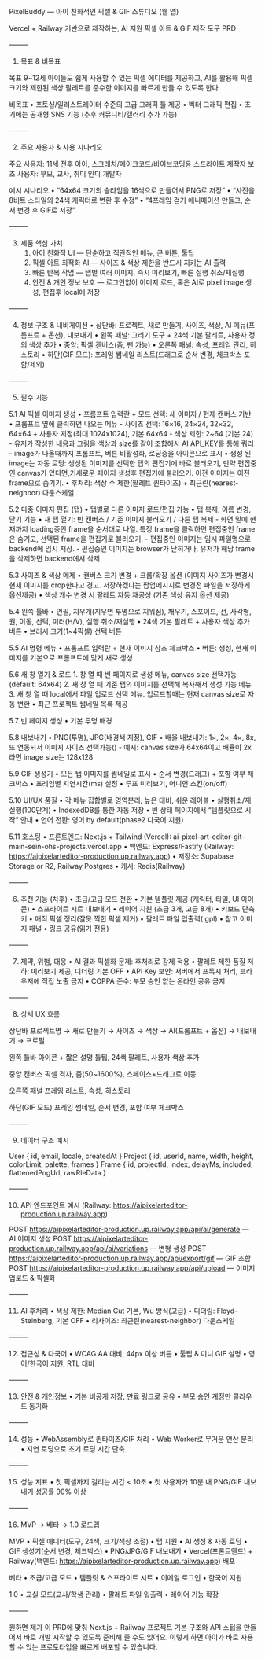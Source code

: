 PixelBuddy — 아이 친화적인 픽셀 & GIF 스튜디오 (웹 앱)

Vercel + Railway 기반으로 제작하는, AI 지원 픽셀 아트 & GIF 제작 도구 PRD

⸻

1) 목표 & 비목표

목표
9~12세 아이들도 쉽게 사용할 수 있는 픽셀 에디터를 제공하고, AI를 활용해 픽셀 크기와 제한된 색상 팔레트를 준수한 이미지를 빠르게 만들 수 있도록 한다.

비목표
	•	포토샵/일러스트레이터 수준의 고급 그래픽 툴 제공
	•	벡터 그래픽 편집
	•	초기에는 공개형 SNS 기능 (추후 커뮤니티/갤러리 추가 가능)

⸻

2) 주요 사용자 & 사용 시나리오

주요 사용자: 11세 전후 아이, 스크래치/메이크코드/바이브코딩용 스프라이트 제작자
보조 사용자: 부모, 교사, 취미 인디 개발자

예시 시나리오
	•	“64x64 크기의 슬라임을 16색으로 만들어서 PNG로 저장”
	•	“사진을 8비트 스타일의 24색 캐릭터로 변환 후 수정”
	•	“4프레임 걷기 애니메이션 만들고, 순서 변경 후 GIF로 저장”

⸻

3) 제품 핵심 가치
	1.	아이 친화적 UI — 단순하고 직관적인 메뉴, 큰 버튼, 툴팁
	2.	픽셀 아트 최적화 AI — 사이즈 & 색상 제한을 반드시 지키는 AI 출력
	3.	빠른 반복 작업 — 탭별 여러 이미지, 즉시 미리보기, 빠른 실행 취소/재실행
	4.	안전 & 개인 정보 보호 — 로그인없이 이미지 로드, 혹은 AI로 pixel image 생성, 편집후 local에 저장

⸻

4) 정보 구조 & 내비게이션
	•	상단바: 프로젝트, 새로 만들기, 사이즈, 색상, AI 메뉴(프롬프트 + 옵션), 내보내기
	•	왼쪽 패널: 그리기 도구 + 24색 기본 팔레트, 사용자 정의 색상 추가
	•	중앙: 픽셀 캔버스(줌, 팬 가능)
	•	오른쪽 패널: 속성, 프레임 관리, 히스토리
	•	하단(GIF 모드): 프레임 썸네일 리스트(드래그로 순서 변경, 체크박스 포함/제외)

⸻

5) 필수 기능

5.1 AI 픽셀 이미지 생성
	•	프롬프트 입력란 + 모드 선택: 새 이미지 / 현재 캔버스 기반
	•	프롬프트 옆에 클릭하면 나오는 메뉴
		- 사이즈 선택: 16×16, 24×24, 32×32, 64×64 + 사용자 지정(최대 1024x1024), 기본 64x64
		- 색상 제한: 2~64 (기본 24)
		- 유저가 작성한 내용과 그림을 색상과 size를 같이 조합해서 AI API_KEY를 통해 쿼리
		- image가 나올때까지 프롬프트, 버튼 비활성화, 로딩중을 아이콘으로 표시
	•	생성 된 image는 자동 로딩: 생성된 이미지를 선택한 탭의 편집기에 바로 불러오기, 만약 편집중인 canvas가 있다면,기새로운 페이지 생성후 편집기에 불러오기. 이전 이미지는 이전 frame으로 숨기기.
	•	후처리: 색상 수 제한(팔레트 퀀타이즈) + 최근린(nearest-neighbor) 다운스케일

5.2 다중 이미지 편집 (탭)
	•	탭별로 다른 이미지 로드/편집 가능
	•	탭 복제, 이름 변경, 닫기 기능
	•	새 탭 열기: 빈 캔버스 / 기존 이미지 불러오기 / 다른 탭 복제
	- 화면 밑에 현재까지 loading중인 frame을 순서대로 나열. 특정 frame을 클릭하면 편집중인 frame은 숨기고, 선택된 frame을 편집기로 불러오기.
	- 편집중인 이미지는 임시 파일명으로 backend에 임시 저장. 
	- 편집중인 이미지는 browser가 닫히거나, 유저가 해당 frame을 삭제하면 backend에서 삭제

5.3 사이즈 & 색상 메제
	•	캔버스 크기 변경 + 크롭/확장 옵션 (이미지 사이즈가 변경시 현재 이미지를 crop한다고 경고. 저장하겠냐는 팝업메시지로 변경전 파일을 저장하게 옵션제공)
	•	색상 개수 변경 시 팔레트 자동 재공성 (기존 색상 유지 옵션 제공)

5.4 왼쪽 툴바
	•	연필, 지우개(지우면 투명으로 지워짐), 채우기, 스포이드, 선, 사각형, 원, 이동, 선택, 미러(H/V), 실행 취소/재실행
	•	24색 기본 팔레트 + 사용자 색상 추가 버튼
	•	브러시 크기(1~4픽셀) 선택 버튼

5.5 AI 명령 메뉴
	•	프롬프트 입력란 + 현재 이미지 참조 체크박스
	•	버튼: 생성, 현재 이미지를 기본으로 프롬프트에 맞게 새로 생성

5.6 새 창 열기 & 로드
	1. 창 열 때 빈 페이지로 생성 메뉴, canvas size 선택가능(default: 64x64)
	2. 새 창 열 때 기존 탭의 이미지를 선택해 복사해서 생성 기능 메뉴
	3.	새 창 열 때 local에서 파일 업로드 선택 메뉴. 업로드할때는 현재 canvas size로 자동 변환
	•	최근 프로젝트 썸네일 목록 제공

5.7 빈 페이지 생성
	•	기본 투명 배경

5.8 내보내기
	•	PNG(투명), JPG(배경색 지정), GIF
	•	배율 내보내기: 1×, 2×, 4×, 8x, 또 연동되서 이미지 사이즈 선택가능()
		- 예시: canvas size가 64x64이고 배율이 2x라면 image size는 128x128

5.9 GIF 생성기
	•	모든 탭 이미지를 썸네일로 표시
	•	순서 변경(드래그) + 포함 여부 체크박스
	•	프레임별 지연시간(ms) 설정
	•	루프 미리보기, 어니언 스킨(on/off)

5.10 UI/UX 품질
	•	각 메뉴 집합별로 영역분리, 높은 대비, 쉬운 레이블
	•	실행취소/재실행(100단계)
	•	IndexedDB를 통한 자동 저장
	•	빈 상태 페이지에서 “템플릿으로 시작” 안내
	•	언어 전환: 영어 by default(phase2 다국어 지원)

5.11 호스팅
	•	프론트엔드: Next.js + Tailwind (Vercel): ai-pixel-art-editor-git-main-sein-ohs-projects.vercel.app
	•	백엔드: Express/Fastify (Railway: https://aipixelarteditor-production.up.railway.app)
	•	저장소: Supabase Storage or R2, Railway Postgres
	•	캐시: Redis(Railway)

⸻

6) 추천 기능 (차후)
	•	초급/고급 모드 전환
	•	기본 템플릿 제공 (캐릭터, 타일, UI 아이콘)
	•	스프라이트 시트 내보내기
	•	레이어 지원 (초급 3개, 고급 8개)
	•	키보드 단축키
	•	매직 픽셀 정리(잘못 찍힌 픽셀 제거)
	•	팔레트 파일 입출력(.gpl)
	•	참고 이미지 패널
	•	링크 공유(읽기 전용)

⸻

7) 제약, 위험, 대응
	•	AI 결과 픽셀화 문제: 후처리로 강제 적용
	•	팔레트 제한 품질 저하: 미리보기 제공, 디더링 기본 OFF
	•	API Key 보안: 서버에서 프록시 처리, 브라우저에 직접 노출 금지
	•	COPPA 준수: 부모 승인 없는 온라인 공유 금지

⸻

8) 상세 UX 흐름

상단바
프로젝트명 → 새로 만들기 → 사이즈 → 색상 → AI(프롬프트 + 옵션) → 내보내기 → 프로필

왼쪽 툴바
아이콘 + 짧은 설명 툴팁, 24색 팔레트, 사용자 색상 추가

중앙 캔버스
픽셀 격자, 줌(50~1600%), 스페이스+드래그로 이동

오른쪽 패널
프레임 리스트, 속성, 히스토리

하단(GIF 모드)
프레임 썸네일, 순서 변경, 포함 여부 체크박스

⸻

9) 데이터 구조 예시

User { id, email, locale, createdAt }
Project { id, userId, name, width, height, colorLimit, palette, frames }
Frame { id, projectId, index, delayMs, included, flattenedPngUrl, rawRleData }


⸻

10) API 엔드포인트 예시 (Railway: https://aipixelarteditor-production.up.railway.app)

POST https://aipixelarteditor-production.up.railway.app/api/ai/generate — AI 이미지 생성
POST https://aipixelarteditor-production.up.railway.app/api/ai/variations — 변형 생성
POST https://aipixelarteditor-production.up.railway.app/api/export/gif — GIF 조합
POST https://aipixelarteditor-production.up.railway.app/api/upload — 이미지 업로드 & 픽셀화

⸻

11) AI 후처리
	•	색상 제한: Median Cut 기본, Wu 방식(고급)
	•	디더링: Floyd–Steinberg, 기본 OFF
	•	리사이즈: 최근린(nearest-neighbor) 다운스케일

⸻

12) 접근성 & 다국어
	•	WCAG AA 대비, 44px 이상 버튼
	•	툴팁 & 미니 GIF 설명
	•	영어/한국어 지원, RTL 대비

⸻

13) 안전 & 개인정보
	•	기본 비공개 저장, 만료 링크로 공유
	•	부모 승인 계정만 클라우드 동기화

⸻

14) 성능
	•	WebAssembly로 퀀타이즈/GIF 처리
	•	Web Worker로 무거운 연산 분리
	•	지연 로딩으로 초기 로딩 시간 단축

⸻

15) 성능 지표
	•	첫 픽셀까지 걸리는 시간 < 10초
	•	첫 사용자가 10분 내 PNG/GIF 내보내기 성공률 90% 이상

⸻

16) MVP → 베타 → 1.0 로드맵

MVP
	•	픽셀 에디터(도구, 24색, 크기/색상 조절)
	•	탭 지원
	•	AI 생성 & 자동 로딩
	•	GIF 생성기(순서 변경, 체크박스)
	•	PNG/JPG/GIF 내보내기
	•	Vercel(프론트엔드) + Railway(백엔드: https://aipixelarteditor-production.up.railway.app) 배포

베타
	•	초급/고급 모드
	•	템플릿 & 스프라이트 시트
	•	이메일 로그인
	•	한국어 지원

1.0
	•	교실 모드(교사/학생 관리)
	•	팔레트 파일 입출력
	•	레이어 기능 확장

⸻

원하면 제가 이 PRD에 맞춰 Next.js + Railway 프로젝트 기본 구조와 API 스텁을 만들어서 바로 개발 시작할 수 있도록 준비해 줄 수도 있어요.
이렇게 하면 아이가 바로 사용할 수 있는 프로토타입을 빠르게 배포할 수 있습니다.